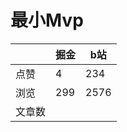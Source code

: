 # 最小Mvp

|        | 掘金 | b站  |
| ------ | ---- | ---- |
| 点赞   | 4    |  234   |
| 浏览   | 299    |  2576    |
| 文章数 |     |     |

